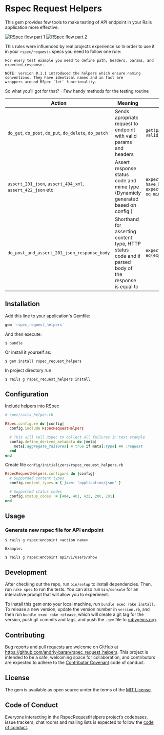 # Rspec Request Helpers

This gem provides few tools to make testing of API endpoint in your Rails application more effective.

[![RSpec flow part 1](http://img.youtube.com/vi/YkZYNlUHHOg/1.jpg)](http://www.youtube.com/watch?v=YkZYNlUHHOg) [![RSpec flow part 2](http://img.youtube.com/vi/CB60JdImYC4/2.jpg)](http://www.youtube.com/watch?v=CB60JdImYC4)

This rules were influenced by real projects experience so
In order to use it in your `rspec/requests` specs you need to follow one rule:

    For every test example you need to define path, headers, params, and expected_response.

    NOTE: version 0.1.1 introduced the helpers which ensure naming conventions. They have identical names and in fact are
    wrappers around RSpec `let` functionality.

So what you'll got for that? - Few handy methods for the testing routine

| Action | Meaning | RSpec Example |
|---|---|---|
| `do_get`, `do_post`, `do_put`, `do_delete`, `do_patch` | Sends apropriate request to endpoint with valid params and headers | `get(path, valid_params, valid_headers)` |
| `assert_201_json`, `assert_404_xml`, `assert_422_json` etc | Assert response status code and mime type (Dynamicly generated based on config ) | `expect(response).to have_http_status(status)`<br>`expect(response.content_type).to eq mime_type` |
| `do_post_and_assert_201_json_response_body` | Shorthand for asserting content type, HTTP status code and if parsed body of the response is equal to | `expect(parsed_body).to eq(expected_response)` |

## Installation

Add this line to your application's Gemfile:

```ruby
gem 'rspec_request_helpers'
```

And then execute:

    $ bundle

Or install it yourself as:

    $ gem install rspec_request_helpers

In project directory run

    $ rails g rspec_request_helpers:install

## Configuration

Include helpers into RSpec

```ruby
# spec/rails_helper.rb

RSpec.configure do |config|
  config.include RspecRequestHelpers

  # This will tell RSpec to collect all failures in test example
  config.define_derived_metadata do |meta|
    meta[:aggregate_failures] = true if meta[:type] == :request
  end
end
```

Create file `config/initializers/rspec_request_helpers.rb`

```ruby
RspecRequestHelpers.configure do |config|
  # Supporded content types
  config.content_types = { json: 'application/json' }

  # Supported status codes
  config.status_codes  = [404, 401, 422, 200, 201]
end
```
## Usage

### Generate new rspec file for API endpoint

    $ rails g rspec:endpoint <action name>

    Example:

    $ rails g rspec:endpoint api/v1/users/show

## Development

After checking out the repo, run `bin/setup` to install dependencies. Then, run `rake spec` to run the tests. You can also run `bin/console` for an interactive prompt that will allow you to experiment.

To install this gem onto your local machine, run `bundle exec rake install`. To release a new version, update the version number in `version.rb`, and then run `bundle exec rake release`, which will create a git tag for the version, push git commits and tags, and push the `.gem` file to [rubygems.org](https://rubygems.org).

## Contributing

Bug reports and pull requests are welcome on GitHub at https://github.com/andriy-baran/rspec_request_helpers. This project is intended to be a safe, welcoming space for collaboration, and contributors are expected to adhere to the [Contributor Covenant](http://contributor-covenant.org) code of conduct.

## License

The gem is available as open source under the terms of the [MIT License](https://opensource.org/licenses/MIT).

## Code of Conduct

Everyone interacting in the RspecRequestHelpers project’s codebases, issue trackers, chat rooms and mailing lists is expected to follow the [code of conduct](https://github.com/andriy-baran/rspec_request_helpers/blob/master/CODE_OF_CONDUCT.md).
